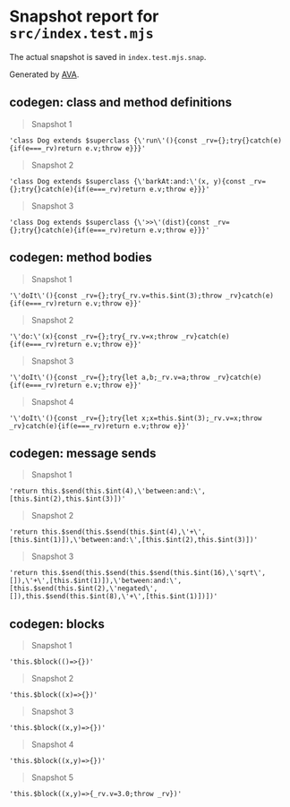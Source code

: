# Snapshot report for `src/index.test.mjs`

The actual snapshot is saved in `index.test.mjs.snap`.

Generated by [AVA](https://avajs.dev).

## codegen: class and method definitions

> Snapshot 1

    'class Dog extends $superclass {\'run\'(){const _rv={};try{}catch(e){if(e===_rv)return e.v;throw e}}}'

> Snapshot 2

    'class Dog extends $superclass {\'barkAt:and:\'(x, y){const _rv={};try{}catch(e){if(e===_rv)return e.v;throw e}}}'

> Snapshot 3

    'class Dog extends $superclass {\'>>\'(dist){const _rv={};try{}catch(e){if(e===_rv)return e.v;throw e}}}'

## codegen: method bodies

> Snapshot 1

    '\'doIt\'(){const _rv={};try{_rv.v=this.$int(3);throw _rv}catch(e){if(e===_rv)return e.v;throw e}}'

> Snapshot 2

    '\'do:\'(x){const _rv={};try{_rv.v=x;throw _rv}catch(e){if(e===_rv)return e.v;throw e}}'

> Snapshot 3

    '\'doIt\'(){const _rv={};try{let a,b;_rv.v=a;throw _rv}catch(e){if(e===_rv)return e.v;throw e}}'

> Snapshot 4

    '\'doIt\'(){const _rv={};try{let x;x=this.$int(3);_rv.v=x;throw _rv}catch(e){if(e===_rv)return e.v;throw e}}'

## codegen: message sends

> Snapshot 1

    'return this.$send(this.$int(4),\'between:and:\',[this.$int(2),this.$int(3)])'

> Snapshot 2

    'return this.$send(this.$send(this.$int(4),\'+\',[this.$int(1)]),\'between:and:\',[this.$int(2),this.$int(3)])'

> Snapshot 3

    'return this.$send(this.$send(this.$send(this.$int(16),\'sqrt\',[]),\'+\',[this.$int(1)]),\'between:and:\',[this.$send(this.$int(2),\'negated\',[]),this.$send(this.$int(8),\'+\',[this.$int(1)])])'

## codegen: blocks

> Snapshot 1

    'this.$block(()=>{})'

> Snapshot 2

    'this.$block((x)=>{})'

> Snapshot 3

    'this.$block((x,y)=>{})'

> Snapshot 4

    'this.$block((x,y)=>{})'

> Snapshot 5

    'this.$block((x,y)=>{_rv.v=3.0;throw _rv})'
